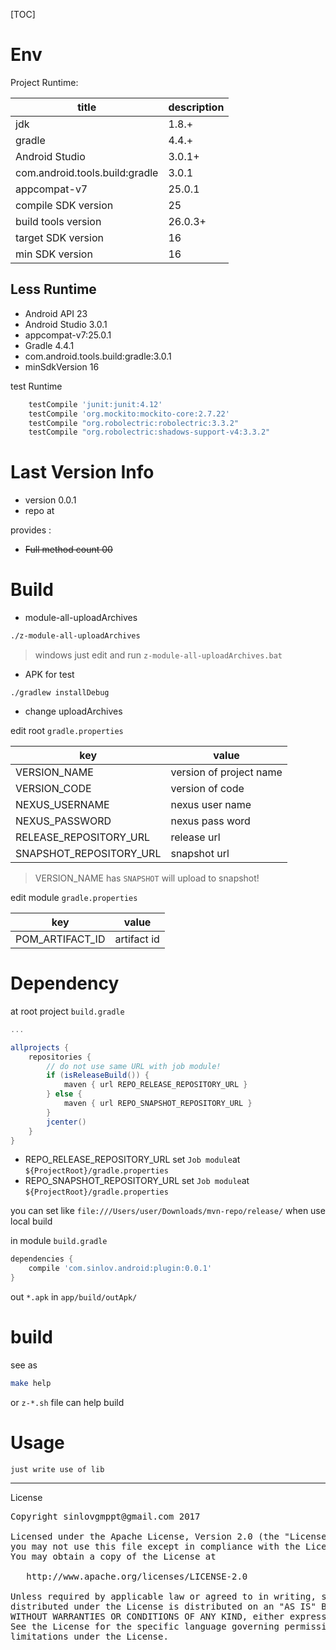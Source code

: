 [TOC]

# Env

Project Runtime:

|title|description|
|-----|-----------|
|jdk|1.8.+|
|gradle|4.4.+|
|Android Studio|3.0.1+|
|com.android.tools.build:gradle|3.0.1|
|appcompat-v7|25.0.1|
|compile SDK version|25|
|build tools version|26.0.3+|
|target SDK version|16|
|min SDK version|16|

## Less Runtime

- Android API 23
- Android Studio 3.0.1
- appcompat-v7:25.0.1
- Gradle 4.4.1
- com.android.tools.build:gradle:3.0.1
- minSdkVersion 16

test Runtime

```gradle
    testCompile 'junit:junit:4.12'
    testCompile 'org.mockito:mockito-core:2.7.22'
    testCompile "org.robolectric:robolectric:3.3.2"
    testCompile "org.robolectric:shadows-support-v4:3.3.2"
```


# Last Version Info

- version 0.0.1
- repo at

provides :
- ~~Full method count 00~~

# Build

- module-all-uploadArchives

```sh
./z-module-all-uploadArchives
```

> windows just edit and run `z-module-all-uploadArchives.bat`

- APK for test

```
./gradlew installDebug
```

- change uploadArchives

edit root `gradle.properties`

|key|value|
|-----|--------|
|VERSION_NAME|version of project name|
|VERSION_CODE|version of code|
|NEXUS_USERNAME|nexus user name|
|NEXUS_PASSWORD|nexus pass word|
|RELEASE_REPOSITORY_URL|release url|
|SNAPSHOT_REPOSITORY_URL|snapshot url|

> VERSION_NAME has `SNAPSHOT` will upload to snapshot!

edit module `gradle.properties`

|key|value|
|-----|--------|
|POM_ARTIFACT_ID|artifact id|

# Dependency

at root project `build.gradle`

```gradle
...

allprojects {
    repositories {
        // do not use same URL with job module!
        if (isReleaseBuild()) {
            maven { url REPO_RELEASE_REPOSITORY_URL }
        } else {
            maven { url REPO_SNAPSHOT_REPOSITORY_URL }
        }
        jcenter()
    }
}
```

- REPO_RELEASE_REPOSITORY_URL set `Job module`at `${ProjectRoot}/gradle.properties`
- REPO_SNAPSHOT_REPOSITORY_URL set `Job module`at `${ProjectRoot}/gradle.properties`

you can set like `file:///Users/user/Downloads/mvn-repo/release/` when use local build

in module `build.gradle`

```gradle
dependencies {
    compile 'com.sinlov.android:plugin:0.0.1'
}
```

out `*.apk` in `app/build/outApk/`

# build

see as

```sh
make help
```

or `z-*.sh` file can help build

# Usage

`just write use of lib`

---

License

<pre>
Copyright sinlovgmppt@gmail.com 2017

Licensed under the Apache License, Version 2.0 (the "License");
you may not use this file except in compliance with the License.
You may obtain a copy of the License at

   http://www.apache.org/licenses/LICENSE-2.0

Unless required by applicable law or agreed to in writing, software
distributed under the License is distributed on an "AS IS" BASIS,
WITHOUT WARRANTIES OR CONDITIONS OF ANY KIND, either express or implied.
See the License for the specific language governing permissions and
limitations under the License.
</pre>
